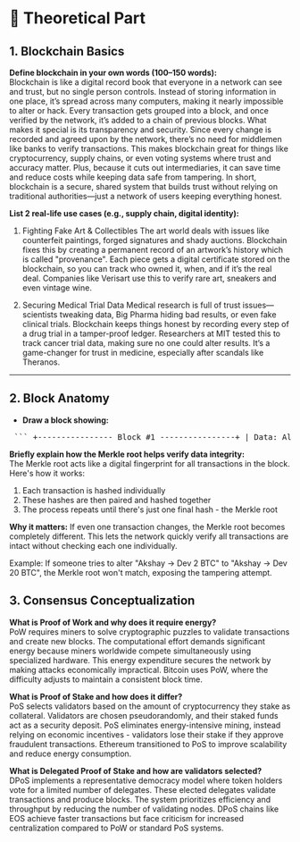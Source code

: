 # 🧠 Theoretical Part

## 1. Blockchain Basics
**Define blockchain in your own words (100–150 words):**  
Blockchain is like a digital record book that everyone in a network can see and trust, but no single person controls. Instead of storing information in one place, it’s spread across many computers, making it nearly impossible to alter or hack. Every transaction gets grouped into a block, and once verified by the network, it’s added to a chain of previous blocks.
What makes it special is its transparency and security. Since every change is recorded and agreed upon by the network, there’s no need for middlemen like banks to verify transactions. This makes blockchain great for things like cryptocurrency, supply chains, or even voting systems where trust and accuracy matter. Plus, because it cuts out intermediaries, it can save time and reduce costs while keeping data safe from tampering.
In short, blockchain is a secure, shared system that builds trust without relying on traditional authorities—just a network of users keeping everything honest.

**List 2 real-life use cases (e.g., supply chain, digital identity):**
1. Fighting Fake Art & Collectibles
The art world deals with issues like counterfeit paintings, forged signatures and shady auctions. Blockchain fixes this by creating a permanent record of an artwork’s history which is called "provenance". Each piece gets a digital certificate stored on the blockchain, so you can track who owned it, when, and if it’s the real deal. Companies like Verisart use this to verify rare art, sneakers and even vintage wine.

2. Securing Medical Trial Data
Medical research is full of trust issues—scientists tweaking data, Big Pharma hiding bad results, or even fake clinical trials. Blockchain keeps things honest by recording every step of a drug trial in a tamper-proof ledger. Researchers at MIT tested this to track cancer trial data, making sure no one could alter results. It’s a game-changer for trust in medicine, especially after scandals like Theranos.

---

## 2. Block Anatomy

- **Draw a block showing:**

<pre> ``` +---------------- Block #1 ----------------+ | Data: Alice pays Bob 10 BTC | | Prev Hash: 0000xyz456abc789 | | Timestamp: 2025-06-09 12:34:56 | | Nonce: 1023 | | Merkle Root: f1e2d3c4b5a69788 | +-----------------------------------------+ +---------------- Block #2 ----------------+ | Data: Akshay pays Dev 2 BTC | | Prev Hash: 0000xyz456abc789 | | Timestamp: 2025-06-09 12:34:56 | | Nonce: 1023 | | Merkle Root: f1e2d3c4b5a69788 | +-----------------------------------------+ ``` </pre>

**Briefly explain how the Merkle root helps verify data integrity:**  
The Merkle root acts like a digital fingerprint for all transactions in the block. Here's how it works:

1. Each transaction is hashed individually
2. These hashes are then paired and hashed together
3. The process repeats until there's just one final hash - the Merkle root

**Why it matters:** If even one transaction changes, the Merkle root becomes completely different. This lets the network quickly verify all transactions are intact without checking each one individually.

Example: If someone tries to alter "Akshay → Dev 2 BTC" to "Akshay → Dev 20 BTC", the Merkle root won't match, exposing the tampering attempt.

## 3. Consensus Conceptualization

**What is Proof of Work and why does it require energy?**  
PoW requires miners to solve cryptographic puzzles to validate transactions and create new blocks. The computational effort demands significant energy because miners worldwide compete simultaneously using specialized hardware. This energy expenditure secures the network by making attacks economically impractical. Bitcoin uses PoW, where the difficulty adjusts to maintain a consistent block time.

**What is Proof of Stake and how does it differ?**  
PoS selects validators based on the amount of cryptocurrency they stake as collateral. Validators are chosen pseudorandomly, and their staked funds act as a security deposit. PoS eliminates energy-intensive mining, instead relying on economic incentives - validators lose their stake if they approve fraudulent transactions. Ethereum transitioned to PoS to improve scalability and reduce energy consumption.

**What is Delegated Proof of Stake and how are validators selected?**  
DPoS implements a representative democracy model where token holders vote for a limited number of delegates. These elected delegates validate transactions and produce blocks. The system prioritizes efficiency and throughput by reducing the number of validating nodes. DPoS chains like EOS achieve faster transactions but face criticism for increased centralization compared to PoW or standard PoS systems.
